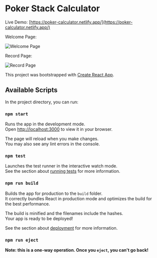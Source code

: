 # Poker Stack Calculator

Live Demo: [https://poker-calculator.netlify.app/](https://poker-calculator.netlify.app/)

Welcome Page:

![Welcome Page](https://user-images.githubusercontent.com/103923740/216223452-90a1a121-a9a6-4939-801a-b177bfebf303.png)

Record Page:

![Record Page](https://user-images.githubusercontent.com/103923740/216223891-19f38687-693c-4d6c-b208-927f6b7a91f1.png)


This project was bootstrapped with [Create React App](https://github.com/facebook/create-react-app).

## Available Scripts

In the project directory, you can run:

### `npm start`

Runs the app in the development mode.\
Open [http://localhost:3000](http://localhost:3000) to view it in your browser.

The page will reload when you make changes.\
You may also see any lint errors in the console.

### `npm test`

Launches the test runner in the interactive watch mode.\
See the section about [running tests](https://facebook.github.io/create-react-app/docs/running-tests) for more information.

### `npm run build`

Builds the app for production to the `build` folder.\
It correctly bundles React in production mode and optimizes the build for the best performance.

The build is minified and the filenames include the hashes.\
Your app is ready to be deployed!

See the section about [deployment](https://facebook.github.io/create-react-app/docs/deployment) for more information.

### `npm run eject`

**Note: this is a one-way operation. Once you `eject`, you can't go back!**

